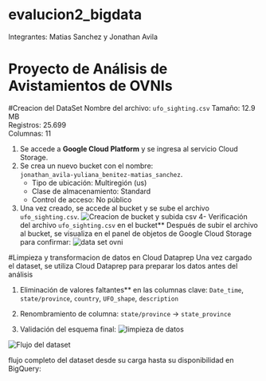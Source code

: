 # evalucion2_bigdata
Integrantes: Matias Sanchez y Jonathan Avila
# Proyecto de Análisis de Avistamientos de OVNIs

#Creacion del DataSet
Nombre del archivo: `ufo_sighting.csv`
Tamaño: 12.9 MB  
Registros: 25.699  
Columnas: 11  

1. Se accede a **Google Cloud Platform** y se ingresa al servicio Cloud Storage.
2. Se crea un nuevo bucket con el nombre:  
   `jonathan_avila-yuliana_benitez-matias_sanchez`.
   - Tipo de ubicación: Multiregión (us)
   - Clase de almacenamiento: Standard
   - Control de acceso: No público
3. Una vez creado, se accede al bucket y se sube el archivo `ufo_sighting.csv`.
   ![Creacion de bucket y subida csv](https://github.com/user-attachments/assets/bb05351a-6d51-4e77-afe8-db6b6e136355)
4- Verificación del archivo `ufo_sighting.csv` en el bucket**
Después de subir el archivo al bucket, se visualiza en el panel de objetos de Google Cloud Storage para confirmar:
![data set ovni](https://github.com/user-attachments/assets/0c422a73-9f72-4fc7-a580-adbd64093058)

#Limpieza y transformacion de datos en Cloud Dataprep
Una vez cargado el dataset, se utiliza Cloud Dataprep para preparar los datos antes del análisis

1. Eliminación de valores faltantes** en las columnas clave:
`Date_time`, `state/province`, `country`, `UFO_shape`, `description`

2. Renombramiento de columna:
`state/province` → `state_province`

3. Validación del esquema final:
![limpieza de datos](https://github.com/user-attachments/assets/78eb8e9c-3004-4721-b27c-b39f9bc6eda3)

![Flujo del dataset](img/flujo%20dataset%20analytic.jpeg)

flujo completo del dataset desde su carga hasta su disponibilidad en BigQuery:

